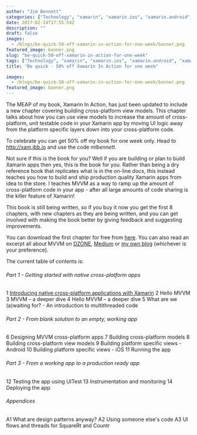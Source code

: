 ```yaml
---
author: "Jim Bennett"
categories: ["Technology", "xamarin", "xamarin.ios", "xamarin.android", "xamarin in action", "mvvmcross", "mvvm"]
date: 2017-02-24T17:55:54Z
description: ""
draft: false
images:
  - /blogs/be-quick-50-off-xamarin-in-action-for-one-week/banner.png
featured_image: banner.png
slug: "be-quick-50-off-xamarin-in-action-for-one-week"
tags: ["Technology", "xamarin", "xamarin.ios", "xamarin.android", "xamarin in action", "mvvmcross", "mvvm"]
title: "Be quick - 50% off Xamarin In Action for one week"

images:
  - /blogs/be-quick-50-off-xamarin-in-action-for-one-week/banner.png
featured_image: banner.png
---
```



The MEAP of my book, Xamarin In Action, has just been updated to include a new chapter covering building cross-platform view models. This chapter talks about how you can use view models to increase the amount of cross-platform, unit testable code in your Xamarin app by moving UI logic away from the platform specific layers down into your cross-platform code.

To celebrate you can get 50% off my book for one week only. Head to http://xam.jbb.io and use the code *mlbennett*.

Not sure if this is the book for you? Well if you are building or plan to build Xamarin apps then yes, this is the book for you. Rather than being a dry reference book that replicates what is in the on-line docs, this instead teaches you how to build and ship production quality Xamarin apps from idea to the store. I teaches MVVM as a way to ramp up the amount of cross-platform code in your app - after all large amounts of code sharing is the killer feature of Xamarin!

This book is still being written, so if you buy it now you get the first 8 chapters, with new chapters as they are being written, and you can get involved with making the book better by giving feedback and suggesting improvements.

You can download the first chapter for free from [here](https://manning-content.s3.amazonaws.com/download/8/a45b766-0a46-417f-8afa-724107f1c415/Bennett_Xamarin_MEAP_V05_ch1.pdf). You can also read an excerpt all about MVVM on [DZONE](https://dzone.com/articles/mvvm-the-design-pattern-for-xamarin-apps), [Medium](https://medium.com/@jimbobbennett/mvvm-the-design-pattern-for-xamarin-apps-9781e60ef587#.ibzk4lehv) or [my own blog](/blogs/mvvm-the-design-pattern-for-xamarin-apps/) (whichever is your preference).

The current table of contents is:

###### Part 1 - Getting started with native cross-platform apps

1 [Introducing native cross-platform applications with Xamarin](https://manning-content.s3.amazonaws.com/download/8/a45b766-0a46-417f-8afa-724107f1c415/Bennett_Xamarin_MEAP_V05_ch1.pdf)
2 Hello MVVM
3 MVVM – a deeper dive
4 Hello MVVM – a deeper dive
5 What are we (a)waiting for? - An introduction to multithreaded code

###### Part 2 - From blank solution to an empty, working app

6 Designing MVVM cross-platform apps
7 Building cross-platform models
8 Building cross-platform view models
9 Building platform specific views - Android
10 Building platform specific views - iOS
11 Running the app

###### Part 3 - From a working app to a production ready app

12 Testing the app using UITest
13 Instrumentation and monitoring
14 Deploying the app

###### Appendices

A1 What are design patterns anyway?
A2 Using someone else's code
A3 UI flows and threads for SquareRt and Countr

